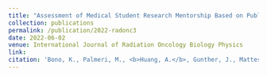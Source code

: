 ```yaml
---
title: "Assessment of Medical Student Research Mentorship Based on Publications in ASTRO Journals."
collection: publications
permalink: /publication/2022-radonc3
date: 2022-06-02
venue: International Journal of Radiation Oncology Biology Physics
link: 
citation: 'Bono, K., Palmeri, M., <b>Huang, A.</b>, Gunther, J., Mattes, M. (2022). Assessment of Medical Student Research Mentorship Based on Publications in ASTRO Journals. <i>International Journal of Radiation Oncology Biology Physics.</i> (accepted abstract)'
---
```

